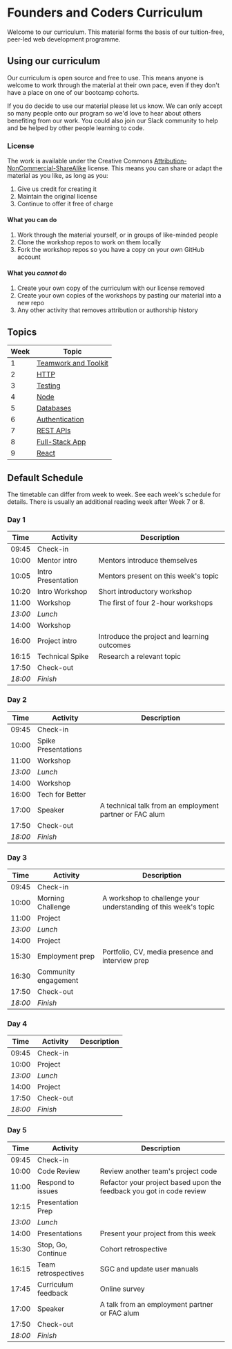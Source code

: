 # Founders and Coders Curriculum

Welcome to our curriculum. This material forms the basis of our tuition-free, peer-led web development programme.

## Using our curriculum

Our curriculum is open source and free to use. This means anyone is welcome to work through the material at their own pace, even if they don't have a place on one of our bootcamp cohorts.

If you do decide to use our material please let us know. We can only accept so many people onto our program so we'd love to hear about others benefiting from our work. You could also join our Slack community to help and be helped by other people learning to code.

### License

The work is available under the Creative Commons [Attribution-NonCommercial-ShareAlike](https://creativecommons.org/licenses/by-nc-sa/4.0/) license. This means you can share or adapt the material as you like, as long as you:

1. Give us credit for creating it
1. Maintain the original license
1. Continue to offer it free of charge

#### What you can do

1. Work through the material yourself, or in groups of like-minded people
1. Clone the workshop repos to work on them locally
1. Fork the workshop repos so you have a copy on your own GitHub account

#### What you _cannot_ do

1. Create your own copy of the curriculum with our license removed
1. Create your own copies of the workshops by pasting our material into a new repo
1. Any other activity that removes attribution or authorship history

## Topics

| Week | Topic                                        |
| ---- | -------------------------------------------- |
| 1    | [Teamwork and Toolkit](./week-1/schedule.md) |
| 2    | [HTTP](./week-2/schedule.md)                 |
| 3    | [Testing](./week-3/schedule.md)              |
| 4    | [Node](./week-4/schedule.md)                 |
| 5    | [Databases](./week-5/schedule.md)            |
| 6    | [Authentication](./week-6/schedule.md)       |
| 7    | [REST APIs](./week-7/schedule.md)            |
| 8    | [Full-Stack App](./week-8/schedule.md)       |
| 9    | [React](./week-9/schedule.md)       |

## Default Schedule

The timetable can differ from week to week. See each week's schedule for details. There is usually an additional reading week after Week 7 or 8.

### Day 1

| Time    | Activity           | Description                                    |
| ------- | ------------------ | ---------------------------------------------- |
| 09:45   | Check-in           |                                                |
| 10:00   | Mentor intro       | Mentors introduce themselves                   |
| 10:05   | Intro Presentation | Mentors present on this week's topic           |
| 10:20   | Intro Workshop     | Short introductory workshop                    |
| 11:00   | Workshop           | The first of four 2-hour workshops             |
| _13:00_ | _Lunch_            |                                                |
| 14:00   | Workshop           |                                                |
| 16:00   | Project intro      | Introduce the project and learning outcomes    |
| 16:15   | Technical Spike    | Research a relevant topic                      |
| 17:50   | Check-out          |                                                |
| _18:00_ | _Finish_           |                                                |

### Day 2

| Time    | Activity                | Description                                                  |
| ------- | ----------------------- | ------------------------------------------------------------ |
| 09:45   | Check-in                |                                                              |
| 10:00   | Spike Presentations     |                                                              |
| 11:00   | Workshop                |                                                              |
| _13:00_ | _Lunch_                 |                                                              |
| 14:00   | Workshop                |                                                              |
| 16:00   | Tech for Better         |                                                              |
| 17:00   | Speaker                 | A technical talk from an employment partner or FAC alum      |
| 17:50   | Check-out               |                                                              |
| _18:00_ | _Finish_                |                                                              |

### Day 3

| Time    | Activity               | Description                                                     |
| ------- | ---------------------- | --------------------------------------------------------------- |
| 09:45   | Check-in               |                                                                 |
| 10:00   | Morning Challenge      | A workshop to challenge your understanding of this week's topic |
| 11:00   | Project                |                                                                 |
| _13:00_ | _Lunch_                |                                                                 |
| 14:00   | Project                |                                                                 |
| 15:30   | Employment prep        | Portfolio, CV, media presence and interview prep                |
| 16:30   | Community engagement   |                                                                 |
| 17:50   | Check-out              |                                                                 |
| _18:00_ | _Finish_               |                                                                 |

### Day 4

| Time    | Activity  | Description |
| ------- | --------- | ----------- |
| 09:45   | Check-in  |             |
| 10:00   | Project   |             |
| _13:00_ | _Lunch_   |             |
| 14:00   | Project   |             |
| 17:50   | Check-out |             |
| _18:00_ | _Finish_  |             |

### Day 5

| Time    | Activity            | Description                                                                |
| ------- | ------------------- | -------------------------------------------------------------------------- |
| 09:45   | Check-in            |                                                                            |
| 10:00   | Code Review         | Review another team's project code                                         |
| 11:00   | Respond to issues   | Refactor your project based upon the feedback you got in code review       |
| 12:15   | Presentation Prep   |                                                                            |
| _13:00_ | _Lunch_             |                                                                            |
| 14:00   | Presentations       | Present your project from this week                                        |
| 15:30   | Stop, Go, Continue  | Cohort retrospective                                                       |
| 16:15   | Team retrospectives | SGC and update user manuals                                                |
| 17:45   | Curriculum feedback | Online survey                                                              |
| 17:00   | Speaker             | A talk from an employment partner or FAC alum                              |
| 17:50   | Check-out           |                                                                            |
| _18:00_ | _Finish_            |                                                                            |
